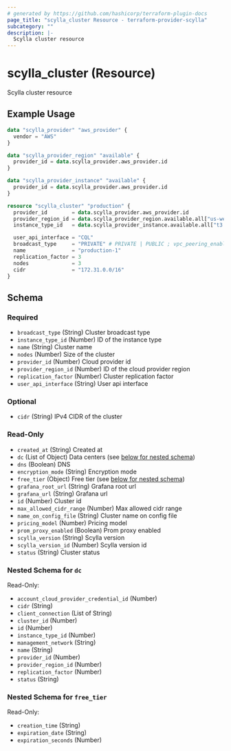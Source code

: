 ```yaml
---
# generated by https://github.com/hashicorp/terraform-plugin-docs
page_title: "scylla_cluster Resource - terraform-provider-scylla"
subcategory: ""
description: |-
  Scylla cluster resource
---
```


# scylla_cluster (Resource)

Scylla cluster resource

## Example Usage

```terraform
data "scylla_provider" "aws_provider" {
  vendor = "AWS"
}

data "scylla_provider_region" "available" {
  provider_id = data.scylla_provider.aws_provider.id
}

data "scylla_provider_instance" "available" {
  provider_id = data.scylla_provider.aws_provider.id
}

resource "scylla_cluster" "production" {
  provider_id        = data.scylla_provider.aws_provider.id
  provider_region_id = data.scylla_provider_region.available.all["us-west-2"].id
  instance_type_id   = data.scylla_provider_instance.available.all["t3.micro"].id

  user_api_interface = "CQL"
  broadcast_type     = "PRIVATE" # PRIVATE | PUBLIC ; vpc_peering_enabled
  name               = "production-1"
  replication_factor = 3
  nodes              = 3
  cidr               = "172.31.0.0/16"
}
```

<!-- schema generated by tfplugindocs -->
## Schema

### Required

- `broadcast_type` (String) Cluster broadcast type
- `instance_type_id` (Number) ID of the instance type
- `name` (String) Cluster name
- `nodes` (Number) Size of the cluster
- `provider_id` (Number) Cloud provider id
- `provider_region_id` (Number) ID of the cloud provider region
- `replication_factor` (Number) Cluster replication factor
- `user_api_interface` (String) User api interface

### Optional

- `cidr` (String) IPv4 CIDR of the cluster

### Read-Only

- `created_at` (String) Created at
- `dc` (List of Object) Data centers (see [below for nested schema](#nestedatt--dc))
- `dns` (Boolean) DNS
- `encryption_mode` (String) Encryption mode
- `free_tier` (Object) Free tier (see [below for nested schema](#nestedatt--free_tier))
- `grafana_root_url` (String) Grafana root url
- `grafana_url` (String) Grafana url
- `id` (Number) Cluster id
- `max_allowed_cidr_range` (Number) Max allowed cidr range
- `name_on_config_file` (String) Cluster name on config file
- `pricing_model` (Number) Pricing model
- `prom_proxy_enabled` (Boolean) Prom proxy enabled
- `scylla_version` (String) Scylla version
- `scylla_version_id` (Number) Scylla version id
- `status` (String) Cluster status

<a id="nestedatt--dc"></a>
### Nested Schema for `dc`

Read-Only:

- `account_cloud_provider_credential_id` (Number)
- `cidr` (String)
- `client_connection` (List of String)
- `cluster_id` (Number)
- `id` (Number)
- `instance_type_id` (Number)
- `management_network` (String)
- `name` (String)
- `provider_id` (Number)
- `provider_region_id` (Number)
- `replication_factor` (Number)
- `status` (String)


<a id="nestedatt--free_tier"></a>
### Nested Schema for `free_tier`

Read-Only:

- `creation_time` (String)
- `expiration_date` (String)
- `expiration_seconds` (Number)


